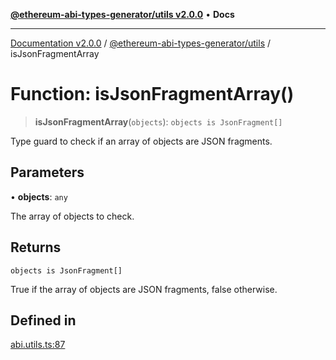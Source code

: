 [**@ethereum-abi-types-generator/utils v2.0.0**](../README.md) • **Docs**

***

[Documentation v2.0.0](../../../packages.md) / [@ethereum-abi-types-generator/utils](../README.md) / isJsonFragmentArray

# Function: isJsonFragmentArray()

> **isJsonFragmentArray**(`objects`): `objects is JsonFragment[]`

Type guard to check if an array of objects are JSON fragments.

## Parameters

• **objects**: `any`

The array of objects to check.

## Returns

`objects is JsonFragment[]`

True if the array of objects are JSON fragments, false otherwise.

## Defined in

[abi.utils.ts:87](https://github.com/niZmosis/ethereum-abi-types-generator/blob/8be0c174f1ad191b06c4413881733fc6912573c5/packages/utils/src/abi.utils.ts#L87)
